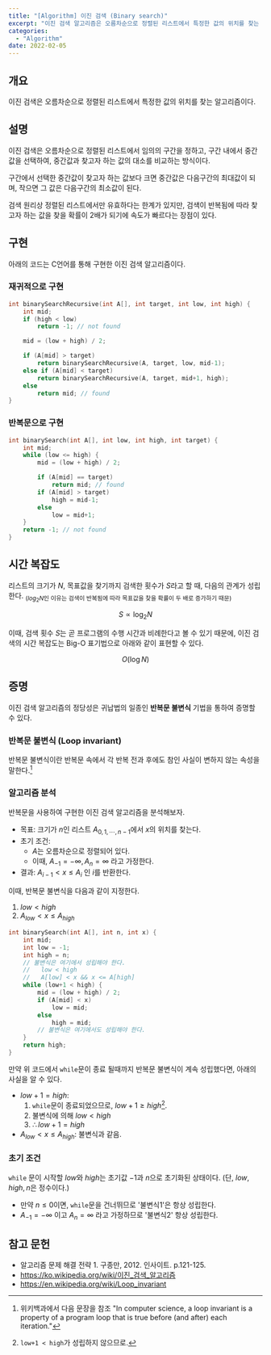 ```yaml
---
title: "[Algorithm] 이진 검색 (Binary search)"
excerpt: "이진 검색 알고리즘은 오름차순으로 정렬된 리스트에서 특정한 값의 위치를 찾는 알고리즘이다."
categories:
  - "Algorithm"
date: 2022-02-05
---
```


## 개요

이진 검색은 오름차순으로 정렬된 리스트에서 특정한 값의 위치를 찾는 알고리즘이다.

## 설명

이진 검색은 오름차순으로 정렬된 리스트에서 임의의 구간을 정하고, 구간 내에서 중간값을 선택하여, 중간값과 찾고자 하는 값의 대소를 비교하는 방식이다.

구간에서 선택한 중간값이 찾고자 하는 값보다 크면 중간값은 다음구간의 최대값이 되며, 작으면 그 값은 다음구간의 최소값이 된다.

검색 원리상 정렬된 리스트에서만 유효하다는 한계가 있지만, 검색이 반복됨에 따라 찾고자 하는 값을 찾을 확률이 2배가 되기에 속도가 빠르다는 장점이 있다.

## 구현

아래의 코드는 C언어를 통해 구현한 이진 검색 알고리즘이다.

### 재귀적으로 구현

```c
int binarySearchRecursive(int A[], int target, int low, int high) {
    int mid;
    if (high < low)
        return -1; // not found

    mid = (low + high) / 2;

    if (A[mid] > target)
        return binarySearchRecursive(A, target, low, mid-1);
    else if (A[mid] < target)
        return binarySearchRecursive(A, target, mid+1, high);
    else
        return mid; // found
}
```

### 반복문으로 구현

```c
int binarySearch(int A[], int low, int high, int target) {
    int mid;
    while (low <= high) {
        mid = (low + high) / 2;

        if (A[mid] == target)
            return mid; // found
        if (A[mid] > target)
            high = mid-1;
        else
            low = mid+1;
    }
    return -1; // not found
}
```

## 시간 복잡도

리스트의 크기가 $N$, 목표값을 찾기까지 검색한 횟수가 $S$라고 할 때, 다음의 관계가 성립한다.
<sub>($log_2{N}$인 이유는 검색이 반복됨에 따라 목표값을 찾을 확률이 두 배로 증가하기 때문)</sub>

$$ S \propto \log_2{N} $$

이때, 검색 횟수 $S$는 곧 프로그램의 수행 시간과 비례한다고 볼 수 있기 때문에, 이진 검색의 시간 복잡도는 Big-O 표기법으로 아래와 같이 표현할 수 있다.

$$ O(\log{N}) $$

## 증명

이진 검색 알고리즘의 정당성은 귀납법의 일종인 **반복문 불변식** 기법을 통하여 증명할 수 있다.

### 반복문 불변식 (Loop invariant)

반복문 불변식이란 반복문 속에서 각 반복 전과 후에도 참인 사실이 변하지 않는 속성을 말한다.[^1]

[^1]: 위키백과에서 다음 문장을 참조 "In computer science, a loop invariant is a property of a program loop that is true before (and after) each iteration."

### 알고리즘 분석

반복문을 사용하여 구현한 이진 검색 알고리즘을 분석해보자.

* 목표: 크기가 $n$인 리스트 $A_{0, 1, \cdots , n-1}$에서 $x$의 위치를 찾는다.
* 초기 조건:
  * $A$는 오름차순으로 정렬되어 있다.
  * 이때, $A_{-1}=-\infty, A_{n}=\infty$ 라고 가정한다.
* 결과: $A_{i-1} < x \leq A_{i}$ 인 $i$를 반환한다.

이때, 반복문 불변식을 다음과 같이 지정한다.

1. $low < high$
2. $A_{low} < x \leq A_{high}$

```c
int binarySearch(int A[], int n, int x) {
    int mid;
    int low = -1;
    int high = n;
    // 불변식은 여기에서 성립해야 한다.
    //   low < high
    //   A[low] < x && x <= A[high]
    while (low+1 < high) {
        mid = (low + high) / 2;
        if (A[mid] < x)
            low = mid;
        else
            high = mid;
        // 불변식은 여기에서도 성립해야 한다.
    }
    return high;
}
```

만약 위 코드에서 `while`문이 종료 될때까지 반복문 불변식이 계속 성립했다면, 아래의 사실을 알 수 있다.

* $low + 1 = high$:
  1. `while`문이 종료되었으므로, $low+1 \geq high$[^2].
  2. 불변식에 의해 $low < high$
  3. $\therefore low+1 = high$
* $A_{low} < x \leq A_{high}$: 불변식과 같음.

[^2]: `low+1 < high`가 성립하지 않으므로.

### 초기 조건

`while` 문이 시작할 $low$와 $high$는 초기값 $-1$과 $n$으로 초기화된 상태이다.
(단, $low, high, n$은 정수이다.)

* 만약 $n \leq 0$이면, `while`문을 건너뛰므로 '불변식1'은 항상 성립한다.
* $A_{-1} = -\infty$ 이고 $A_{n} = \infty$ 라고 가정하므로 '불변식2' 항상 성립한다.


## 참고 문헌

* 알고리즘 문제 해결 전략 1. 구종만, 2012. 인사이트. p.121-125.
* <https://ko.wikipedia.org/wiki/이진_검색_알고리즘>
* <https://en.wikipedia.org/wiki/Loop_invariant>
